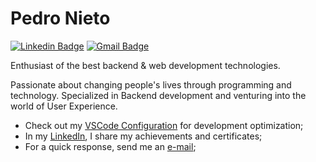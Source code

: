 # Pedro Nieto

[![Linkedin Badge](https://img.shields.io/badge/-Pedro%20Nieto-477acd?style=flat-square&logo=Linkedin&logoColor=white&link=https://www.linkedin.com/in/pedroo-nietoo/)](https://www.linkedin.com/in/pedroo-nietoo/)
[![Gmail Badge](https://img.shields.io/badge/-pedronieto.2005@gmail.com-477acd?style=flat-square&logo=Gmail&logoColor=white&link=mailto:pedronieto.2005@gmail.com)](mailto:pedronieto.2005@gmail.com)

Enthusiast of the best backend & web development technologies.

Passionate about changing people's lives through programming and technology. Specialized in Backend development and venturing into the world of User Experience.

- Check out my [VSCode Configuration](https://gist.github.com/Pedroo-Nietoo/a20bf9b1ee512aeb97421f3bd5b7eb29) for development optimization;
- In my [LinkedIn](https://www.linkedin.com/in/pedroo-nietoo/), I share my achievements and certificates;
- For a quick response, send me an [e-mail](mailto:pedronieto.2005@gmail.com);
